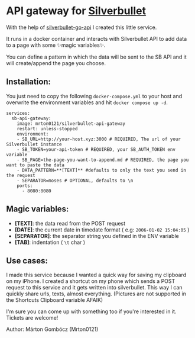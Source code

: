 # API gateway for [Silverbullet](https://silverbullet.md/) 

With the help of [silverbullet-go-api](https://github.com/Mrton0121/silverbullet-go-api) I created this little service.

It runs in a docker container and interacts with Silverbullet API to add data to a page with some ✨magic variables✨.

You can define a pattern in which the data will be sent to the SB API and it will create/append the page you choose.

## Installation:

You just need to copy the following `docker-compose.yml` to your host and overwrite the environment variables and hit `docker compose up -d`.

```
services:
  sb-api-gateway:
    image: mrton0121/silverbullet-api-gateway
    restart: unless-stopped
    environment:
    - SB_URL=http://your-host.xyz:3000 # REQUIRED, The url of your Silverbullet instance
    - SB_TOKEN=your-api-token # REQUIRED, your SB_AUTH_TOKEN env variable
    - SB_PAGE=the-page-you-want-to-append.md # REQUIRED, the page you want to paste the data
    - DATA_PATTERN=**[TEXT]** #defaults to only the text you send in the request
    - SEPARATOR=moses # OPTIONAL, defaults to \n
    ports:
      - 8080:8080
```

## Magic variables:

- **[TEXT]**: the data read from the POST request
- **[DATE]**: the current date in timedate format ( e.g: `2006-01-02 15:04:05` )
- **[SEPARATOR]**: the separator string you defined in the ENV variable
- **[TAB]**: indentation ( `\t` char )

## Use cases:

I made this service because I wanted a quick way for saving my clipboard on my iPhone. I created a shortcut on my phone which sends a POST request to this service and it gets written into silverbullet. This way I can quickly share urls, texts, almost everything. (Pictures are not supported in the Shortcuts Clipboard variable AFAIK)

I'm sure you can come up with something too if you're interested in it. Tickets are welcome!


Author: Márton Gombócz (Mrton0121)